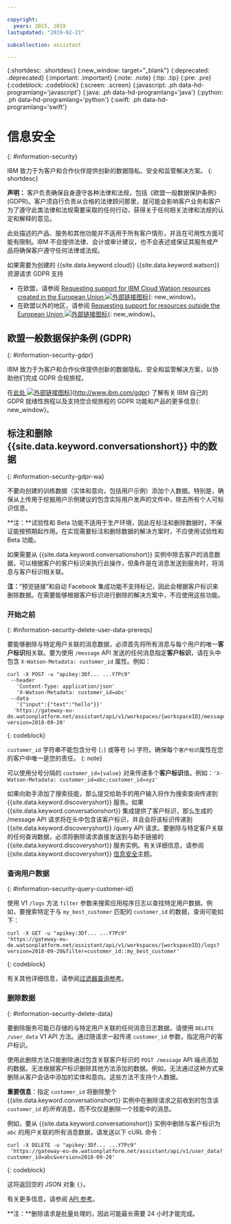 ```yaml
---

copyright:
  years: 2015, 2019
lastupdated: "2019-02-21"

subcollection: assistant

---
```


{:shortdesc: .shortdesc}
{:new_window: target="_blank"}
{:deprecated: .deprecated}
{:important: .important}
{:note: .note}
{:tip: .tip}
{:pre: .pre}
{:codeblock: .codeblock}
{:screen: .screen}
{:javascript: .ph data-hd-programlang='javascript'}
{:java: .ph data-hd-programlang='java'}
{:python: .ph data-hd-programlang='python'}
{:swift: .ph data-hd-programlang='swift'}

# 信息安全
{: #information-security}

IBM 致力于为客户和合作伙伴提供创新的数据隐私、安全和监管解决方案。
{: shortdesc}

**声明：**
客户负责确保自身遵守各种法律和法规，包括《欧盟一般数据保护条例》(GDPR)。客户须自行负责从合格的法律顾问那里，就可能会影响客户业务和客户为了遵守此类法律和法规需要采取的任何行动，获得关于任何相关法律和法规的认定和解释的意见。

此处描述的产品、服务和其他功能并不适用于所有客户情形，并且在可用性方面可能有限制。IBM 不会提供法律、会计或审计建议，也不会表述或保证其服务或产品将确保客户遵守任何法律或法规。

如果需要为创建的 {{site.data.keyword.cloud}} {{site.data.keyword.watson}} 资源请求 GDPR 支持

- 在欧盟，请参阅 [Requesting support for IBM Cloud Watson resources created in the European Union ![外部链接图标](../../icons/launch-glyph.svg "外部链接图标")](https://cloud.ibm.com/docs/services/watson/getting-started-gdpr-sar#request-EU){: new_window}。
- 在欧盟以外的地区，请参阅 [Requesting support for resources outside the European Union ![外部链接图标](../../icons/launch-glyph.svg "外部链接图标")](https://cloud.ibm.com/docs/services/watson/getting-started-gdpr-sar#request-non-EU){: new_window}。

## 欧盟一般数据保护条例 (GDPR)
{: #information-security-gdpr}

IBM 致力于为客户和合作伙伴提供创新的数据隐私、安全和监管解决方案，以协助他们完成 GDPR 合规旅程。

在[此处 ![外部链接图标](../../icons/launch-glyph.svg "外部链接图标")](../../icons/launch-glyph.svg "外部链接图标")](http://www.ibm.com/gdpr) 了解有关 IBM 自己的 GDPR 就绪性旅程以及支持您合规旅程的 GDPR 功能和产品的更多信息{: new_window}。

## 标注和删除 {{site.data.keyword.conversationshort}} 中的数据
{: #information-security-gdpr-wa}

不要向创建的训练数据（实体和意向，包括用户示例）添加个人数据。特别是，确保从上传用于挖掘用户示例建议的包含实际用户发声的文件中，除去所有个人可标识信息。

**注：**试验性和 Beta 功能不适用于生产环境，因此在标注和删除数据时，不保证能按预期起作用。在实现需要标注和删除数据的解决方案时，不应使用试验性和 Beta 功能。

如果需要从 {{site.data.keyword.conversationshort}} 实例中除去客户的消息数据，可以根据客户的客户标识来执行此操作，但条件是在消息发送到服务时，将消息与客户标识相关联。

**注：**“预览链接”和自动 Facebook 集成功能不支持标记，因此会根据客户标识来删除数据。在需要能够根据客户标识进行删除的解决方案中，不应使用这些功能。

### 开始之前
{: #information-security-delete-user-data-prereqs}

要能够删除与特定用户关联的消息数据，必须首先将所有消息与每个用户的唯一**客户标识**相关联。要为使用 `/message` API 发送的任何消息指定**客户标识**，请在头中包含 `X-Watson-Metadata: customer_id` 属性。例如：

```
curl -X POST -u "apikey:3Df... ...Y7Pc9"
 --header
   'Content-Type: application/json'
   'X-Watson-Metadata: customer_id=abc'
 --data
   '{"input":{"text":"hello"}}'
  'https://gateway-eu-de.watsonplatform.net/assistant/api/v1/workspaces/{workspaceID}/message?version=2018-09-20'
```
{: codeblock}

`customer_id` 字符串不能包含分号 (`;`) 或等号 (`=`) 字符。确保每个`客户标识`属性在您的客户中唯一是您的责任。
{: note}

可以使用分号分隔的 `customer_id={value}` 对来传递多个**客户标识**值。例如：`'X-Watson-Metadata: customer_id=abc;customer_id=xyz'`

如果向助手添加了搜索技能，那么提交给助手的用户输入将作为搜索查询传递到 {{site.data.keyword.discoveryshort}} 服务。如果 {{site.data.keyword.conversationshort}} 集成提供了客户标识，那么生成的 /message API 请求将在头中包含该客户标识，并且会将该标识传递到 {{site.data.keyword.discoveryshort}} /query API 请求。要删除与特定客户关联的任何查询数据，必须将删除请求直接发送到与助手链接的 {{site.data.keyword.discoveryshort}} 服务实例。有关详细信息，请参阅 {{site.data.keyword.discoveryshort}} [信息安全](https://cloud.ibm.com/docs/services/discovery/information-security#gdpr-discovery)主题。

### 查询用户数据
{: #information-security-query-customer-id}

使用 V1 `/logs` 方法 `filter` 参数来搜索应用程序日志以查找特定用户数据。例如，要搜索特定于与 `my_best_customer` 匹配的 `customer_id` 的数据，查询可能如下：

``` curl
curl -X GET -u "apikey:3Df... ...Y7Pc9"
'https://gateway-eu-de.watsonplatform.net/assistant/api/v1/workspaces/{workspaceID}/logs?version=2018-09-20&filter=customer_id::my_best_customer'
```
{: codeblock}

有关其他详细信息，请参阅[过滤器查询参考](/docs/services/assistant?topic=assistant-filter-reference)。

### 删除数据
{: #information-security-delete-data}

要删除服务可能已存储的与特定用户关联的任何消息日志数据，请使用 `DELETE /user_data` V1 API 方法。通过随请求一起传递 `customer_id` 参数，指定用户的客户标识。

使用此删除方法只能删除通过包含关联客户标识的 `POST /message` API 端点添加的数据。无法根据客户标识删除其他方法添加的数据。例如，无法通过这种方式来删除从客户会话中添加的实体和意向。这些方法不支持个人数据。

**重要信息**：指定 `customer_id` 将删除整个 {{site.data.keyword.conversationshort}} 实例中在删除请求之前收到的包含该 `customer_id` 的*所有*消息，而不仅仅是删除一个技能中的消息。

例如，要从 {{site.data.keyword.conversationshort}} 实例中删除与客户标识为 `abc` 的用户关联的所有消息数据，请发送以下 cURL 命令：

```
curl -X DELETE -u "apikey:3Df... ...Y7Pc9"
 'https://gateway-eu-de.watsonplatform.net/assistant/api/v1/user_data?customer_id=abc&version=2018-09-20'
```
{: codeblock}

这将返回空的 JSON 对象 `{}`。

有关更多信息，请参阅 [API 参考](https://cloud.ibm.com/apidocs/assistant?curl=#delete-labeled-data)。

**注：**删除请求是批量处理的，因此可能最长需要 24 小时才能完成。

